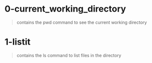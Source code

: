 # 0-current_working_directory
> contains the pwd command to see the current working directory
# 1-listit
> contains the ls command to list files in the directory